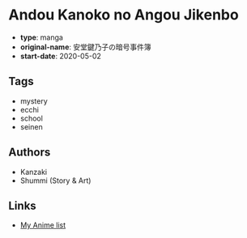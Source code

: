 # Andou Kanoko no Angou Jikenbo

-   **type**: manga
-   **original-name**: 安堂鍵乃子の暗号事件簿
-   **start-date**: 2020-05-02

## Tags

-   mystery
-   ecchi
-   school
-   seinen

## Authors

-   Kanzaki
-   Shummi (Story & Art)

## Links

-   [My Anime list](https://myanimelist.net/manga/127345/Andou_Kanoko_no_Angou_Jikenbo)

